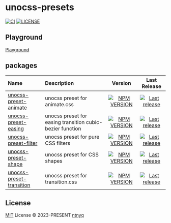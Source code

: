 # unocss-presets

[![CI](https://github.com/ntnyq/unocss-presets/workflows/CI/badge.svg)](https://github.com/ntnyq/unocss-presets/actions)
[![LICENSE](https://img.shields.io/github/license/ntnyq/unocss-presets.svg)](https://github.com/ntnyq/unocss-presets/blob/main/LICENSE)

## Playground

[Playground](https://unocss-presets.ntnyq.com)

## packages

<!-- packages -->

| Name                                                     | Description                                               |                                                             Version                                                             |                                                                                    Last Release                                                                                    |
| :------------------------------------------------------- | :-------------------------------------------------------- | :-----------------------------------------------------------------------------------------------------------------------------: | :--------------------------------------------------------------------------------------------------------------------------------------------------------------------------------: |
| [unocss-preset-animate](./packages/preset-animate)       | unocss preset for animate.css                             |    [![NPM VERSION](https://img.shields.io/npm/v/unocss-preset-animate)](https://www.npmjs.com/package/unocss-preset-animate)    |    [![Last release](https://img.shields.io/npm/last-update/unocss-preset-animate?label=Last%20release)](https://www.npmjs.com/package/unocss-preset-animate?activeTab=versions)    |
| [unocss-preset-easing](./packages/preset-easing)         | unocss preset for easing transition cubic-bezier function |     [![NPM VERSION](https://img.shields.io/npm/v/unocss-preset-easing)](https://www.npmjs.com/package/unocss-preset-easing)     |     [![Last release](https://img.shields.io/npm/last-update/unocss-preset-easing?label=Last%20release)](https://www.npmjs.com/package/unocss-preset-easing?activeTab=versions)     |
| [unocss-preset-filter](./packages/preset-filter)         | unocss preset for pure CSS filters                        |     [![NPM VERSION](https://img.shields.io/npm/v/unocss-preset-filter)](https://www.npmjs.com/package/unocss-preset-filter)     |     [![Last release](https://img.shields.io/npm/last-update/unocss-preset-filter?label=Last%20release)](https://www.npmjs.com/package/unocss-preset-filter?activeTab=versions)     |
| [unocss-preset-shape](./packages/preset-shape)           | unocss preset for CSS shapes                              |      [![NPM VERSION](https://img.shields.io/npm/v/unocss-preset-shape)](https://www.npmjs.com/package/unocss-preset-shape)      |      [![Last release](https://img.shields.io/npm/last-update/unocss-preset-shape?label=Last%20release)](https://www.npmjs.com/package/unocss-preset-shape?activeTab=versions)      |
| [unocss-preset-transition](./packages/preset-transition) | unocss preset for transition.css                          | [![NPM VERSION](https://img.shields.io/npm/v/unocss-preset-transition)](https://www.npmjs.com/package/unocss-preset-transition) | [![Last release](https://img.shields.io/npm/last-update/unocss-preset-transition?label=Last%20release)](https://www.npmjs.com/package/unocss-preset-transition?activeTab=versions) |

<!-- packages -->

## License

[MIT](./LICENSE) License © 2023-PRESENT [ntnyq](https://github.com/ntnyq)

